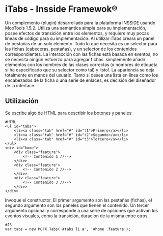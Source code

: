 iTabs - Insside Framewok®
===========

Un complemento (plugin)  desarrollado para la plataforma INSSIDE usando MooTools 1.5.2. Utiliza una semántica simple para su implementación, posee efectos de transición entre los elementos, y requiere muy pocas líneas de código para su implementación. Al utilizar iTabs creara un panel de pestañas de un solo elemento. Todo lo que necesita es un selector para las fichas (cabeceras, pestañas), y un selector de los contenidos correspondientes. La interacción con las  fichas está basada en eventos, no se necesita ningún esfuerzo para agregar fichas: simplemente añadir elementos con los nombres de las clases correctas (o nombres de etiqueta si ha especificado que su selector como tal) y listo!. La apariencia se deja totalmente en manos del usuario. Tanto si desea una lista en línea como los encabezados de la ficha o una serie de enlaces, es decisión del diseñador de la interface.


Utilización
----------

Se escribe algo de HTML para describir los botones y paneles:

	#HTML
	<ul id="tabs">
		<li><a class="tab" href="#" id="t1">Primero</a></li>
		<li><a class="tab" href="#" id="t2">Segundo</a></li>
		<li><a class="tab" href="#" id="t3">Tercero</a></li>
	</ul>
	<div id="home">
		<div class="feature">
			<!-- Contenido 1 //-->
		</div>
		<div class="feature">
			<!-- Contenido 2 //-->
		</div>
		<div class="feature">
			<!-- Contenido 3 //-->
		</div>
	</div>

Invoque el constructor. El primer argumento son las pestañas (fichas), el segundo argumento son los paneles que tienen el contenido. Un tercer argumento opcional y corresponde a una serie de opciones que activan los eventos visuales, como la transición, duración de la misma entre otros.

	#JS
	var tabs = new MGFX.Tabs('#tabs li a', '#home .feature');
	

